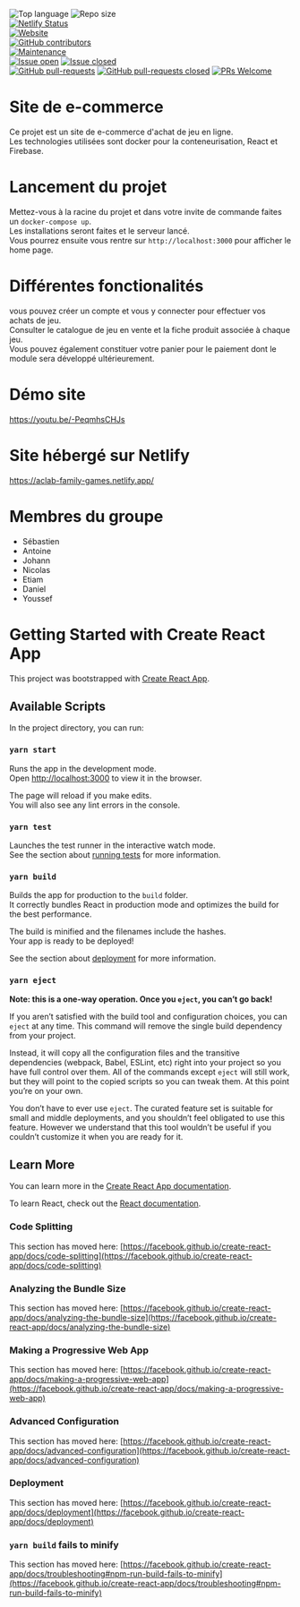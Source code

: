 ![Top language](https://img.shields.io/github/languages/top/Johann-gif/e-commerce-acalab)
![Repo size](https://img.shields.io/github/repo-size/Johann-gif/e-commerce-acalab)\
[![Netlify Status](https://api.netlify.com/api/v1/badges/58be91e4-f398-43c8-8184-bf35a73b626e/deploy-status)](https://app.netlify.com/sites/aclab-family-games/deploys)\
[![Website](https://img.shields.io/website-up-down-green-red/https/aclab-family-games.netlify.app)](https://aclab-family-games.netlify.app/)\
[![GitHub contributors](https://img.shields.io/github/contributors/Johann-gif/e-commerce-acalab)](https://github.com/Johann-gif/e-commerce-acalab/graphs/contributors/)\
[![Maintenance](https://img.shields.io/badge/maintained-yes-green.svg)](https://github.com/Johann-gif/e-commerce-acalab/graphs/commit-activity)\
[![Issue open](https://img.shields.io/github/issues/Johann-gif/e-commerce-acalab)](https://github.com/Johann-gif/e-commerce-acalab/issues)
[![Issue closed](https://img.shields.io/github/issues-closed/Johann-gif/e-commerce-acalab)](https://github.com/Johann-gif/e-commerce-acalab/issues?q=is%3Aissue+is%3Aclosed)\
[![GitHub pull-requests](https://img.shields.io/github/issues-pr/Johann-gif/e-commerce-acalab)](https://github.com/Johann-gif/e-commerce-acalab/pull/)
[![GitHub pull-requests closed](https://img.shields.io/github/issues-pr-closed/Johann-gif/e-commerce-acalab)](https://github.com/Johann-gif/e-commerce-acalab/pull/)
[![PRs Welcome](https://img.shields.io/badge/PRs-welcome-brightgreen.svg?style=flat-roundsquare)](http://makeapullrequest.com)

# Site de e-commerce
Ce projet est un site de e-commerce d'achat de jeu en ligne.\
Les technologies utilisées sont docker pour la conteneurisation, React et Firebase.

# Lancement du projet
Mettez-vous à la racine du projet et dans votre invite de commande faites un `docker-compose up`.\
Les installations seront faites et le serveur lancé.\
Vous pourrez ensuite vous rentre sur `http://localhost:3000` pour afficher le home page.

# Différentes fonctionalités
vous pouvez créer un compte et vous y connecter pour effectuer vos achats de jeu.\
Consulter le catalogue de jeu en vente et la fiche produit associée à chaque jeu.\
Vous pouvez également constituer votre panier pour le paiement dont le module sera développé ultérieurement.

# Démo site
https://youtu.be/-PeqmhsCHJs

# Site hébergé sur Netlify

https://aclab-family-games.netlify.app/

# Membres du groupe

- Sébastien
- Antoine
- Johann
- Nicolas
- Etiam
- Daniel
- Youssef

# Getting Started with Create React App

This project was bootstrapped with [Create React App](https://github.com/facebook/create-react-app).

## Available Scripts

In the project directory, you can run:

### `yarn start`

Runs the app in the development mode.\
Open [http://localhost:3000](http://localhost:3000) to view it in the browser.

The page will reload if you make edits.\
You will also see any lint errors in the console.

### `yarn test`

Launches the test runner in the interactive watch mode.\
See the section about [running tests](https://facebook.github.io/create-react-app/docs/running-tests) for more information.

### `yarn build`

Builds the app for production to the `build` folder.\
It correctly bundles React in production mode and optimizes the build for the best performance.

The build is minified and the filenames include the hashes.\
Your app is ready to be deployed!

See the section about [deployment](https://facebook.github.io/create-react-app/docs/deployment) for more information.

### `yarn eject`

**Note: this is a one-way operation. Once you `eject`, you can’t go back!**

If you aren’t satisfied with the build tool and configuration choices, you can `eject` at any time. This command will remove the single build dependency from your project.

Instead, it will copy all the configuration files and the transitive dependencies (webpack, Babel, ESLint, etc) right into your project so you have full control over them. All of the commands except `eject` will still work, but they will point to the copied scripts so you can tweak them. At this point you’re on your own.

You don’t have to ever use `eject`. The curated feature set is suitable for small and middle deployments, and you shouldn’t feel obligated to use this feature. However we understand that this tool wouldn’t be useful if you couldn’t customize it when you are ready for it.

## Learn More

You can learn more in the [Create React App documentation](https://facebook.github.io/create-react-app/docs/getting-started).

To learn React, check out the [React documentation](https://reactjs.org/).

### Code Splitting

This section has moved here: [https://facebook.github.io/create-react-app/docs/code-splitting](https://facebook.github.io/create-react-app/docs/code-splitting)

### Analyzing the Bundle Size

This section has moved here: [https://facebook.github.io/create-react-app/docs/analyzing-the-bundle-size](https://facebook.github.io/create-react-app/docs/analyzing-the-bundle-size)

### Making a Progressive Web App

This section has moved here: [https://facebook.github.io/create-react-app/docs/making-a-progressive-web-app](https://facebook.github.io/create-react-app/docs/making-a-progressive-web-app)

### Advanced Configuration

This section has moved here: [https://facebook.github.io/create-react-app/docs/advanced-configuration](https://facebook.github.io/create-react-app/docs/advanced-configuration)

### Deployment

This section has moved here: [https://facebook.github.io/create-react-app/docs/deployment](https://facebook.github.io/create-react-app/docs/deployment)

### `yarn build` fails to minify

This section has moved here: [https://facebook.github.io/create-react-app/docs/troubleshooting#npm-run-build-fails-to-minify](https://facebook.github.io/create-react-app/docs/troubleshooting#npm-run-build-fails-to-minify)
